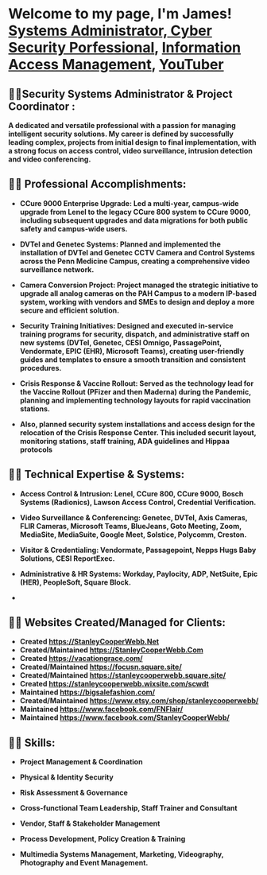 <h1>Welcome to my page, I'm James! <br/><a href="https://github.com/sirjmwest2/">Systems Administrator, Cyber Security Porfessional</a>, <a href="https://www.linkedin.com/in/sirjmwest2/">Information Access Management</a>, <a "Cyber Security Professional"</a> <a href="https://www.youtube.com/">YouTuber</a> </h1>

<h2>👨‍💻Security Systems Administrator & Project Coordinator :</h2>

<b>A dedicated and versatile professional with a passion for managing intelligent security solutions. My career is defined by successfully leading complex, projects from initial design to final implementation, with a strong focus on access control, video surveillance, intrusion detection and video conferencing.

<h2>👨‍💻 Professional Accomplishments:</h2>

- <b>CCure 9000 Enterprise Upgrade: Led a multi-year, campus-wide upgrade from Lenel to the legacy CCure 800 system to CCure 9000, including subsequent upgrades and data migrations for both public safety and campus-wide users.

- <b>DVTel and Genetec Systems: Planned and implemented the installation of DVTel and Genetec CCTV Camera and Control Systems across the Penn Medicine Campus, creating a comprehensive video surveillance network.

- <b>Camera Conversion Project: Project managed the strategic initiative to upgrade all analog cameras on the PAH Campus to a modern IP-based system, working with vendors and SMEs to design and deploy a more secure and efficient solution.

- <b>Security Training Initiatives: Designed and executed in-service training programs for security, dispatch, and administrative staff on new systems (DVTel, Genetec, CESI Omnigo, PassagePoint, Vendormate, EPIC (EHR), Microsoft Teams), creating user-friendly guides and templates to ensure a smooth transition and consistent procedures.

- <b>Crisis Response & Vaccine Rollout: Served as the technology lead for the Vaccine Rollout (PFizer and then Maderna) during the Pandemic, planning and implementing technology layouts for rapid vaccination stations.

- <b>Also, planned security system installations and access design for the relocation of the Crisis Response Center. This included securit layout, monitoring stations, staff training, ADA guidelines and Hippaa protocols

<h2>👨‍💻 Technical Expertise & Systems:</h2>

- <b>Access Control & Intrusion: Lenel, CCure 800, CCure 9000, Bosch Systems (Radionics), Lawson Access Control, Credential Verification.

- <b>Video Surveillance & Conferencing: Genetec, DVTel, Axis Cameras, FLIR Cameras, Microsoft Teams, BlueJeans, Goto Meeting, Zoom, MediaSite, MediaSuite, Google Meet, Solstice, Polycomm, Creston.

- <b>Visitor & Credentialing: Vendormate, Passagepoint, Nepps Hugs Baby Solutions, CESI ReportExec.

- <b>Administrative & HR Systems: Workday, Paylocity, ADP, NetSuite, Epic (HER), PeopleSoft, Square Block.
- 
<h2>👨‍💻 Websites Created/Managed for Clients:</h2>

- <b>Created https://StanleyCooperWebb.Net
- <b>Created/Maintained https://StanleyCooperWebb.Com
- <b>Created https://vacationgrace.com/
- <b>Created/Maintained https://focusn.square.site/
- <b>Created/Maintained https://stanleycooperwebb.square.site/
- <b>Created https://stanleycooperwebb.wixsite.com/scwdt
- <b>Maintained https://bigsalefashion.com/
- <b>Created/Maintained https://www.etsy.com/shop/stanleycooperwebb/
- <b>Maintained https://www.facebook.com/FNFlair/
- <b>Maintained https://www.facebook.com/StanleyCooperWebb/

<h2>👨‍💻 Skills:</h2>

- <b>Project Management & Coordination

- <b>Physical & Identity Security

- <b>Risk Assessment & Governance

- <b>Cross-functional Team Leadership, Staff Trainer and Consultant

- <b>Vendor, Staff & Stakeholder Management

- <b>Process Development, Policy Creation & Training

- <b>Multimedia Systems Management, Marketing, Videography, Photography and Event Management.

